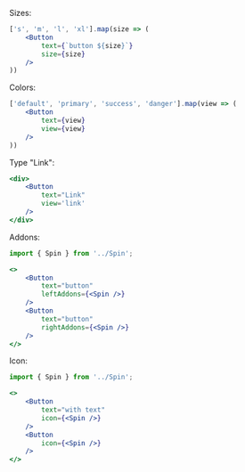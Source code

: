 Sizes:
```jsx padded
['s', 'm', 'l', 'xl'].map(size => (
    <Button
        text={`button ${size}`}
        size={size}
    />
))
```
Colors:
```jsx padded
['default', 'primary', 'success', 'danger'].map(view => (
    <Button
        text={view}
        view={view}
    />
))
```
Type "Link":
```jsx
<div>
    <Button
        text="Link"
        view='link'
    />
</div>

```

Addons:
```jsx padded
import { Spin } from '../Spin';

<>
    <Button
        text="button"
        leftAddons={<Spin />}
    />
    <Button
        text="button"
        rightAddons={<Spin />}
    />
</>
```

Icon:
```jsx padded
import { Spin } from '../Spin';

<>
    <Button
        text="with text"
        icon={<Spin />}
    />
    <Button
        icon={<Spin />}
    />
</>
```
